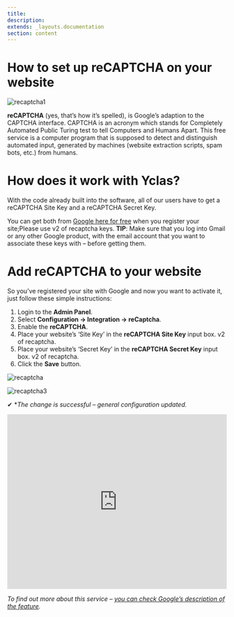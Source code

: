```yaml
---
title:
description:
extends: _layouts.documentation
section: content
---
```


# How to set up reCAPTCHA on your website

![recaptcha1](https://user-images.githubusercontent.com/55290441/80510474-73846900-8983-11ea-839e-4503b3e909fa.png)

**reCAPTCHA**  (yes, that’s how it’s spelled), is Google’s adaption to the CAPTCHA interface. CAPTCHA is an acronym which stands for Completely Automated Public Turing test to tell Computers and Humans Apart. 
This free service is a computer program that is supposed to detect and distinguish automated input, generated by machines (website extraction scripts, spam bots, etc.) from humans.

# How does it work with Yclas?

With the code already built into the software, all of our users have to get a reCAPTCHA Site Key and a reCAPTCHA Secret Key.

You can get both from  [Google here for free](https://www.google.com/recaptcha)  when you register your site;Please use v2 of recaptcha keys.
**TIP**: Make sure that you log into Gmail or any other Google product, with the email account that you want to associate these keys with – before getting them.
  

# Add reCAPTCHA to your website

So you’ve registered your site with Google and now you want to activate it, just follow these simple instructions:

1.  Login to the  **Admin Panel**.
2.  Select  **Configuration -> Integration -> reCaptcha**.
3.  Enable the  **reCAPTCHA**.
4.  Place your website’s ‘Site Key’ in the  **reCAPTCHA Site Key**  input box. v2 of recaptcha.
5.  Place your website’s ‘Secret Key’ in the  **reCAPTCHA Secret Key**  input box. v2 of recaptcha.
6.  Click the  **Save**  button.

![recaptcha](/assets/images/recaptcha.png)

![recaptcha3](https://user-images.githubusercontent.com/55290441/80510750-d2e27900-8983-11ea-9a13-3eca197471c9.png)


✔ **The change is successful – general configuration updated.*


<iframe width="100%" height="400px" src="https://www.youtube.com/embed/w3VlzugWdZw" title="Yclas video" frameborder="0" allow="accelerometer; autoplay; clipboard-write; encrypted-media; gyroscope; picture-in-picture" allowfullscreen></iframe>
 
 
*To find out more about this service – [you can check Google’s description of the feature](https://developers.google.com/recaptcha/).* 

